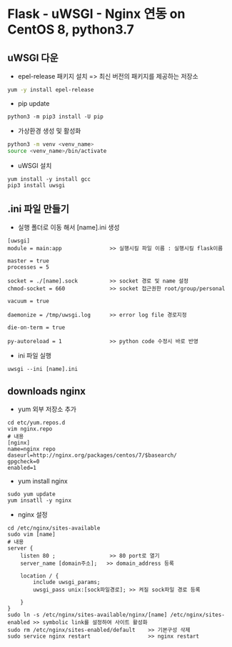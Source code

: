 # Flask - uWSGI - Nginx 연동 on CentOS 8, python3.7

## uWSGI 다운
- epel-release 패키지 설치 => 최신 버전의 패키지를 제공하는 저장소
```bash
yum -y install epel-release
```

- pip update
```
python3 -m pip3 install -U pip
```

- 가상환경 생성 및 활성화
```bash
python3 -m venv <venv_name>
source <venv_name>/bin/activate
```

- uWSGI 설치
```
yum install -y install gcc
pip3 install uwsgi
```

## .ini 파일 만들기
- 실행 폴더로 이동 해서 [name].ini 생성
```
[uwsgi]
module = main:app               >> 실행시킬 파일 이름 : 실행시킬 flask이름

master = true
processes = 5

socket = ./[name].sock          >> socket 경로 및 name 설정
chmod-socket = 660              >> socket 접근권한 root/group/personal

vacuum = true

daemonize = /tmp/uwsgi.log      >> error log file 경로지정

die-on-term = true

py-autoreload = 1               >> python code 수정시 바로 반영
```
- ini 파일 실행
```
uwsgi --ini [name].ini
```

## downloads nginx
- yum 외부 저장소 추가
```
cd etc/yum.repos.d
vim nginx.repo
# 내용
[nginx]
name=nginx repo
daseurl=http://nginx.org/packages/centos/7/$basearch/
gpgcheck=0
enabled=1
```
- yum install nginx
```
sudo yum update
yum insatll -y nginx
```
- nginx 설정
```
cd /etc/nginx/sites-available
sudo vim [name]
# 내용
server {
    listen 80 ;                 >> 80 port로 열기
    server_name [domain주소];   >> domain_address 등록

    location / {
        include uwsgi_params;
        uwsgi_pass unix:[sock파일경로]; >> 켜질 sock파일 경로 등록

    }
}
sudo ln -s /etc/nginx/sites-available/nginx/[name] /etc/nginx/sites-enabled >> symbolic link를 설정하여 사이트 활성화
sudo rm /etc/nginx/sites-enabled/default    >> 기본구성 삭제
sudo service nginx restart                  >> nginx restart
```